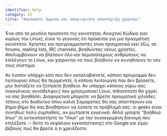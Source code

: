 ```yaml
---
identifier: help
category: el
title: "Απολαύστε δωρεάν και απεριόριστη υποστήριξη χρηστών"
---
```


Ένα από τα μεγάλα προσόντα της κοινότητας Ανοιχτού Κώδικα (και κυρίως 
του Linux), είναι το γεγονός ότι πρόκειται για μια πραγματική κοινότητα.
Χρήστες και προγραμματιστές είναι πραγματικά εκεί έξω, σε forums, mailing 
lists, IRC channels, βοηθώντας νέους χρήστες. Απολαμβάνουν να βλέπουν όλο
και περισσότερους ανθρώπους να επιλέγουν το Linux, και χαίρονται να τους
βοηθούν να συνηθίσουν το νέο τους σύστημα.

Αν λοιπόν υπάρχει κάτι που δεν καταλαβαίνετε, κάποιο πρόγραμμα δεν
λειτουργεί όπως θα περιμένατε, ή κάποια λειτουργία που δεν βρίσκετε, 
μην διστάζετε να ζητήσετε βοήθεια. Αν υπάρχει κάποιος γύρω σας (οικογένεια; 
συνάδελφοι;) που χρησιμοποιεί Linux, πιθανότατα θα χαρεί να σας βοηθήσει.
Διαφορετικά μπορείτε να βρείτε πραγματικά χιλιάδες τόπους στο διαδίκτυο
όπου καλοί Σαμαρείτες θα σας απαντήσουν και βήμα-βήμα θα σας βοηθήσουν να 
λύσετε το πρόβλημά σας: οι geeks είναι συνήθως πολύ συμπαθείς, αν ρωτήσετε
ευγενικά. Απλά γράψτε "βοήθεια linux" (ή αντικαταστήστε το "linux" με την
συγκεκριμένη διανομή που επιλέξατε -- δείτε το κεφάλαιο εγκατάστασης)
στο Google και είμαι βέβαιος πως θα βρείτε ό,τι χρειάζεστε.




